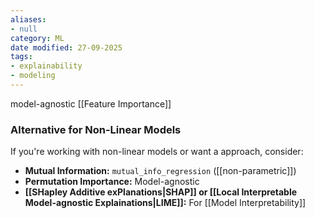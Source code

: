 ```yaml
---
aliases:
- null
category: ML
date modified: 27-09-2025
tags:
- explainability
- modeling
---
```

model-agnostic [[Feature Importance]]
### Alternative for Non-Linear Models

If you're working with non-linear models or want a approach, consider:

* **Mutual Information:** `mutual_info_regression` ([[non-parametric]])
* **Permutation Importance:** Model-agnostic
* **[[SHapley Additive exPlanations|SHAP]] or [[Local Interpretable Model-agnostic Explainations|LIME]]:** For [[Model Interpretability]]